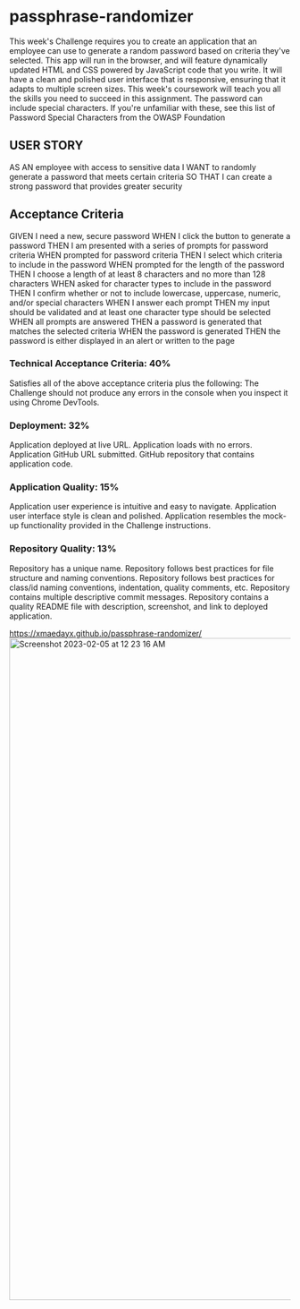 # passphrase-randomizer
This week's Challenge requires you to create an application that an employee can use to generate a random password based on criteria they've selected. This app will run in the browser, and will feature dynamically updated HTML and CSS powered by JavaScript code that you write. It will have a clean and polished user interface that is responsive, ensuring that it adapts to multiple screen sizes. This week's coursework will teach you all the skills you need to succeed in this assignment.
The password can include special characters. If you're unfamiliar with these, see this list of Password Special Characters from the OWASP Foundation 

## USER STORY
AS AN employee with access to sensitive data
I WANT to randomly generate a password that meets certain criteria
SO THAT I can create a strong password that provides greater security

## Acceptance Criteria
GIVEN I need a new, secure password
WHEN I click the button to generate a password
THEN I am presented with a series of prompts for password criteria
WHEN prompted for password criteria
THEN I select which criteria to include in the password
WHEN prompted for the length of the password
THEN I choose a length of at least 8 characters and no more than 128 characters
WHEN asked for character types to include in the password
THEN I confirm whether or not to include lowercase, uppercase, numeric, and/or special characters
WHEN I answer each prompt
THEN my input should be validated and at least one character type should be selected
WHEN all prompts are answered
THEN a password is generated that matches the selected criteria
WHEN the password is generated
THEN the password is either displayed in an alert or written to the page

### Technical Acceptance Criteria: 40%
Satisfies all of the above acceptance criteria plus the following:
The Challenge should not produce any errors in the console when you inspect it using Chrome DevTools.
### Deployment: 32%
Application deployed at live URL.
Application loads with no errors.
Application GitHub URL submitted.
GitHub repository that contains application code.
### Application Quality: 15%
Application user experience is intuitive and easy to navigate.
Application user interface style is clean and polished.
Application resembles the mock-up functionality provided in the Challenge instructions.
### Repository Quality: 13%
Repository has a unique name.
Repository follows best practices for file structure and naming conventions.
Repository follows best practices for class/id naming conventions, indentation, quality comments, etc.
Repository contains multiple descriptive commit messages.
Repository contains a quality README file with description, screenshot, and link to deployed application.


https://xmaedayx.github.io/passphrase-randomizer/
<img width="1183" alt="Screenshot 2023-02-05 at 12 23 16 AM" src="https://user-images.githubusercontent.com/120540407/216806901-bcba4154-38b3-4b22-8e54-12be03b2b517.png">



